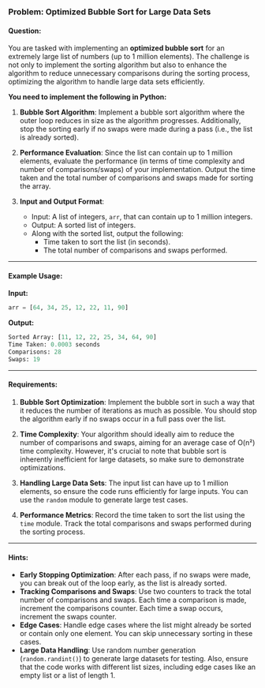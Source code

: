 ### Problem: **Optimized Bubble Sort for Large Data Sets**

#### Question:
You are tasked with implementing an **optimized bubble sort** for an extremely large list of numbers (up to 1 million elements). The challenge is not only to implement the sorting algorithm but also to enhance the algorithm to reduce unnecessary comparisons during the sorting process, optimizing the algorithm to handle large data sets efficiently.

**You need to implement the following in Python:**

1. **Bubble Sort Algorithm**: Implement a bubble sort algorithm where the outer loop reduces in size as the algorithm progresses. Additionally, stop the sorting early if no swaps were made during a pass (i.e., the list is already sorted).
   
2. **Performance Evaluation**: Since the list can contain up to 1 million elements, evaluate the performance (in terms of time complexity and number of comparisons/swaps) of your implementation. Output the time taken and the total number of comparisons and swaps made for sorting the array.

3. **Input and Output Format**:
    - Input: A list of integers, `arr`, that can contain up to 1 million integers.
    - Output: A sorted list of integers.
    - Along with the sorted list, output the following:
        - Time taken to sort the list (in seconds).
        - The total number of comparisons and swaps performed.

---

#### Example Usage:

**Input:**

```python
arr = [64, 34, 25, 12, 22, 11, 90]
```

**Output:**

```python
Sorted Array: [11, 12, 22, 25, 34, 64, 90]
Time Taken: 0.0003 seconds
Comparisons: 28
Swaps: 19
```

---

#### Requirements:

1. **Bubble Sort Optimization**: Implement the bubble sort in such a way that it reduces the number of iterations as much as possible. You should stop the algorithm early if no swaps occur in a full pass over the list.

2. **Time Complexity**: Your algorithm should ideally aim to reduce the number of comparisons and swaps, aiming for an average case of O(n²) time complexity. However, it's crucial to note that bubble sort is inherently inefficient for large datasets, so make sure to demonstrate optimizations.

3. **Handling Large Data Sets**: The input list can have up to 1 million elements, so ensure the code runs efficiently for large inputs. You can use the `random` module to generate large test cases.

4. **Performance Metrics**: Record the time taken to sort the list using the `time` module. Track the total comparisons and swaps performed during the sorting process.

---

#### Hints:

- **Early Stopping Optimization**: After each pass, if no swaps were made, you can break out of the loop early, as the list is already sorted.
- **Tracking Comparisons and Swaps**: Use two counters to track the total number of comparisons and swaps. Each time a comparison is made, increment the comparisons counter. Each time a swap occurs, increment the swaps counter.
- **Edge Cases**: Handle edge cases where the list might already be sorted or contain only one element. You can skip unnecessary sorting in these cases.
- **Large Data Handling**: Use random number generation (`random.randint()`) to generate large datasets for testing. Also, ensure that the code works with different list sizes, including edge cases like an empty list or a list of length 1.